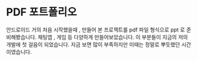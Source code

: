 # PDF 포트폴리오
안드로이드 거의 처음 시작했을때 , 만들어 본 프로젝트를 pdf 파일 형식으로 ppt 로 준비해봤습니다. 채팅앱 , 게임 등 다양하게 만들어보았습니다. 이 부분들이 지금의 저의 개발에 첫 걸음이 되었습니다. 지금 보면 많이 부족하지만 이때는 정말로 뿌듯했던 시간이였습니다.

